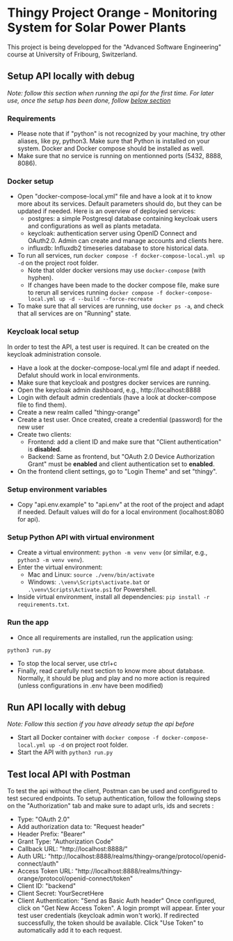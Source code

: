 # Thingy Project Orange - Monitoring System for Solar Power Plants
This project is being developped for the "Advanced Software Engineering" course at University of Fribourg, Switzerland. 
## Setup API locally with debug
_Note: follow this section when running the api for the first time. For later use, once the setup has been done, follow [below section](#run-api-locally-with-debug)_
### Requirements
- Please note that if "python" is not recognized by your machine, try other aliases, like py, python3. Make sure that Python is installed on your system. Docker and Docker compose should be installed as well.
- Make sure that no service is running on mentionned ports (5432, 8888, 8086).
### Docker setup
- Open "docker-compose-local.yml" file and have a look at it to know more about its services. Default parameters should do, but they can be updated if needed. Here is an overview of deployied services:
  - postgres: a simple Postgresql database containing keycloak users and configurations as well as plants metadata.
  - keycloak: authentication server using OpenID Connect and OAuth2.0. Admin can create and manage accounts and clients here.
  - influxdb: Influxdb2 timeseries database to store historical data.
- To run all services, run ```docker compose -f docker-compose-local.yml up -d``` on the project root folder.
  - Note that older docker versions may use ```docker-compose``` (with hyphen).
  - If changes have been made to the docker compose file, make sure to rerun all services running ```docker compose -f docker-compose-local.yml up -d --build --force-recreate```
- To make sure that all services are running, use ```docker ps -a```, and check that all services are on "Running" state.

### Keycloak local setup
In order to test the API, a test user is required. It can be created on the keycloak administration console.
- Have a look at the docker-compose-local.yml file and adapt if needed. Defalut should work in local environments.
- Make sure that keycloak and postgres docker services are running.
- Open the keycloak admin dashboard, e.g., http://localhost:8888
- Login with default admin credentials (have a look at docker-compose file to find them).
- Create a new realm called "thingy-orange"
- Create a test user. Once created, create a credential (password) for the new user
- Create two clients:
  - Frontend: add a client ID and make sure that "Client authentication" is **disabled**.
  - Backend: Same as frontend, but "OAuth 2.0 Device Authorization Grant" must be **enabled** and client authentication set to **enabled**.
- On the frontend client settings, go to "Login Theme" and set "thingy".

### Setup environment variables
- Copy "api.env.example" to "api.env" at the root of the project and adapt if needed. Default values will do for a local environment (localhost:8080 for api).

### Setup Python API with virtual environment
- Create a virtual environment: ```python -m venv venv``` (or similar, e.g., ```python3 -m venv venv```).
- Enter the virtual environment:
  - Mac and Linux: ```source ./venv/bin/activate```
  - Windows: ```.\venv\Scripts\activate.bat``` or ```.\venv\Scripts\Activate.ps1``` for Powershell.
- Inside virtual environment, install all dependencies: ```pip install -r requirements.txt```.

### Run the app
- Once all requirements are installed, run the application using: 
```
python3 run.py
```
- To stop the local server, use ctrl+c
- Finally, read carefully next section to know more about database. Normally, it should be plug and play and no more action is required (unless configurations in .env have been modified)

## Run API locally with debug
_Note: Follow this section if you have already setup the api before_
- Start all Docker container with ```docker compose -f docker-compose-local.yml up -d``` on project root folder.
- Start the API with ```python3 run.py```

## Test local API with Postman
To test the api without the client, Postman can be used and configured to test secured endpoints. 
To setup authentication, follow the following steps on the "Authorization" tab and make sure to adapt urls, ids and secrets :
- Type: "OAuth 2.0"
- Add authorization data to: "Request header"
- Header Prefix: "Bearer"
- Grant Type: "Authorization Code"
- Callback URL: "http://localhost:8888/"
- Auth URL: "http://localhost:8888/realms/thingy-orange/protocol/openid-connect/auth"
- Access Token URL: "http://localhost:8888/realms/thingy-orange/protocol/openid-connect/token"
- Client ID: "backend"
- Client Secret: YourSecretHere
- Client Authentication: "Send as Basic Auth header"
Once configured, click on "Get New Access Token". A login prompt will appear. Enter your test user credentials (keycloak admin won't work). If redirected successfully, the token should be available. Click "Use Token" to automatically add it to each request.
